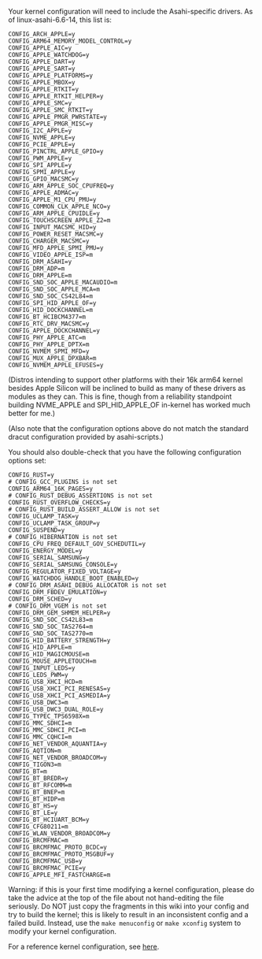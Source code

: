 Your kernel configuration will need to include the Asahi-specific drivers.  As of linux-asahi-6.6-14, this list is:

```
CONFIG_ARCH_APPLE=y
CONFIG_ARM64_MEMORY_MODEL_CONTROL=y
CONFIG_APPLE_AIC=y
CONFIG_APPLE_WATCHDOG=y
CONFIG_APPLE_DART=y
CONFIG_APPLE_SART=y
CONFIG_APPLE_PLATFORMS=y
CONFIG_APPLE_MBOX=y
CONFIG_APPLE_RTKIT=y
CONFIG_APPLE_RTKIT_HELPER=y
CONFIG_APPLE_SMC=y
CONFIG_APPLE_SMC_RTKIT=y
CONFIG_APPLE_PMGR_PWRSTATE=y
CONFIG_APPLE_PMGR_MISC=y
CONFIG_I2C_APPLE=y
CONFIG_NVME_APPLE=y
CONFIG_PCIE_APPLE=y
CONFIG_PINCTRL_APPLE_GPIO=y
CONFIG_PWM_APPLE=y
CONFIG_SPI_APPLE=y
CONFIG_SPMI_APPLE=y
CONFIG_GPIO_MACSMC=y
CONFIG_ARM_APPLE_SOC_CPUFREQ=y
CONFIG_APPLE_ADMAC=y
CONFIG_APPLE_M1_CPU_PMU=y
CONFIG_COMMON_CLK_APPLE_NCO=y
CONFIG_ARM_APPLE_CPUIDLE=y
CONFIG_TOUCHSCREEN_APPLE_Z2=m
CONFIG_INPUT_MACSMC_HID=y
CONFIG_POWER_RESET_MACSMC=y
CONFIG_CHARGER_MACSMC=y
CONFIG_MFD_APPLE_SPMI_PMU=y
CONFIG_VIDEO_APPLE_ISP=m
CONFIG_DRM_ASAHI=y
CONFIG_DRM_ADP=m
CONFIG_DRM_APPLE=m
CONFIG_SND_SOC_APPLE_MACAUDIO=m
CONFIG_SND_SOC_APPLE_MCA=m
CONFIG_SND_SOC_CS42L84=m
CONFIG_SPI_HID_APPLE_OF=y
CONFIG_HID_DOCKCHANNEL=m
CONFIG_BT_HCIBCM4377=m
CONFIG_RTC_DRV_MACSMC=y
CONFIG_APPLE_DOCKCHANNEL=y
CONFIG_PHY_APPLE_ATC=m
CONFIG_PHY_APPLE_DPTX=m
CONFIG_NVMEM_SPMI_MFD=y
CONFIG_MUX_APPLE_DPXBAR=m
CONFIG_NVMEM_APPLE_EFUSES=y
```

(Distros intending to support other platforms with their 16k arm64 kernel besides Apple Silicon will be inclined to build as many of these drivers as modules as they can.  This is fine, though from a reliability standpoint building NVME_APPLE and SPI_HID_APPLE_OF in-kernel has worked much better for me.)

(Also note that the configuration options above do not match the standard dracut configuration provided by asahi-scripts.)

You should also double-check that you have the following configuration options set:

```
CONFIG_RUST=y
# CONFIG_GCC_PLUGINS is not set
CONFIG_ARM64_16K_PAGES=y
# CONFIG_RUST_DEBUG_ASSERTIONS is not set
CONFIG_RUST_OVERFLOW_CHECKS=y
# CONFIG_RUST_BUILD_ASSERT_ALLOW is not set
CONFIG_UCLAMP_TASK=y
CONFIG_UCLAMP_TASK_GROUP=y
CONFIG_SUSPEND=y
# CONFIG_HIBERNATION is not set
CONFIG_CPU_FREQ_DEFAULT_GOV_SCHEDUTIL=y
CONFIG_ENERGY_MODEL=y
CONFIG_SERIAL_SAMSUNG=y
CONFIG_SERIAL_SAMSUNG_CONSOLE=y
CONFIG_REGULATOR_FIXED_VOLTAGE=y
CONFIG_WATCHDOG_HANDLE_BOOT_ENABLED=y
# CONFIG_DRM_ASAHI_DEBUG_ALLOCATOR is not set
CONFIG_DRM_FBDEV_EMULATION=y
CONFIG_DRM_SCHED=y
# CONFIG_DRM_VGEM is not set
CONFIG_DRM_GEM_SHMEM_HELPER=y
CONFIG_SND_SOC_CS42L83=m
CONFIG_SND_SOC_TAS2764=m
CONFIG_SND_SOC_TAS2770=m
CONFIG_HID_BATTERY_STRENGTH=y
CONFIG_HID_APPLE=m
CONFIG_HID_MAGICMOUSE=m
CONFIG_MOUSE_APPLETOUCH=m
CONFIG_INPUT_LEDS=y
CONFIG_LEDS_PWM=y
CONFIG_USB_XHCI_HCD=m
CONFIG_USB_XHCI_PCI_RENESAS=y
CONFIG_USB_XHCI_PCI_ASMEDIA=y
CONFIG_USB_DWC3=m
CONFIG_USB_DWC3_DUAL_ROLE=y
CONFIG_TYPEC_TPS6598X=m
CONFIG_MMC_SDHCI=m
CONFIG_MMC_SDHCI_PCI=m
CONFIG_MMC_CQHCI=m
CONFIG_NET_VENDOR_AQUANTIA=y
CONFIG_AQTION=m
CONFIG_NET_VENDOR_BROADCOM=y
CONFIG_TIGON3=m
CONFIG_BT=m
CONFIG_BT_BREDR=y
CONFIG_BT_RFCOMM=m
CONFIG_BT_BNEP=m
CONFIG_BT_HIDP=m
CONFIG_BT_HS=y
CONFIG_BT_LE=y
CONFIG_BT_HCIUART_BCM=y
CONFIG_CFG80211=m
CONFIG_WLAN_VENDOR_BROADCOM=y
CONFIG_BRCMFMAC=m
CONFIG_BRCMFMAC_PROTO_BCDC=y
CONFIG_BRCMFMAC_PROTO_MSGBUF=y
CONFIG_BRCMFMAC_USB=y
CONFIG_BRCMFMAC_PCIE=y
CONFIG_APPLE_MFI_FASTCHARGE=m

```

Warning: if this is your first time modifying a kernel configuration, please do take the advice at the top of the file about not hand-editing the file seriously.  Do NOT just copy the fragments in this wiki into your config and try to build the kernel; this is likely to result in an inconsistent config and a failed build.   Instead, use the `make menuconfig` or `make xconfig` system to modify your kernel configuration.

For a reference kernel configuration, see [here](https://github.com/AsahiLinux/docs/wiki/Reference-Asahi-kernel-config).